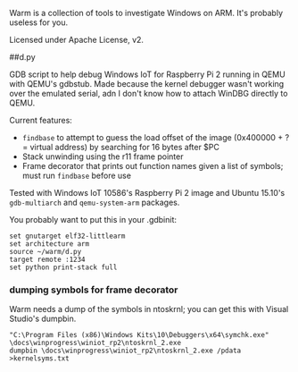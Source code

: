 Warm is a collection of tools to investigate Windows on ARM. It's probably useless for you.

Licensed under Apache License, v2.

##d.py

GDB script to help debug Windows IoT for Raspberry Pi 2 running in QEMU with QEMU's gdbstub. Made because the kernel debugger wasn't working over the emulated serial, adn I don't know how to attach WinDBG directly to QEMU.

Current features:

- `findbase` to attempt to guess the load offset of the image (0x400000 + ? = virtual address) by searching for 16 bytes after $PC
- Stack unwinding using the r11 frame pointer
- Frame decorator that prints out function names given a list of symbols; must run `findbase` before use

Tested with Windows IoT 10586's Raspberry Pi 2 image and Ubuntu 15.10's `gdb-multiarch` and `qemu-system-arm` packages.

You probably want to put this in your .gdbinit:
```
set gnutarget elf32-littlearm
set architecture arm
source ~/warm/d.py
target remote :1234
set python print-stack full
```

### dumping symbols for frame decorator

Warm needs a dump of the symbols in ntoskrnl; you can get this with Visual Studio's dumpbin.

```
"C:\Program Files (x86)\Windows Kits\10\Debuggers\x64\symchk.exe" \docs\winprogress\winiot_rp2\ntoskrnl_2.exe
dumpbin \docs\winprogress\winiot_rp2\ntoskrnl_2.exe /pdata >kernelsyms.txt
```
